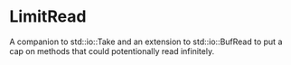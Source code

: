 # LimitRead
A companion to std::io::Take and an extension to std::io::BufRead to put a cap on methods that could potentionally read infinitely.  
